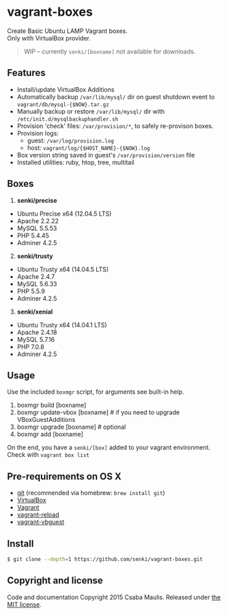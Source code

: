 # vagrant-boxes

Create Basic Ubuntu LAMP Vagrant boxes.  
Only with VirtualBox provider.

>WIP – currently `senki/[boxname]` not available for downloads.

## Features

- Install/update VirtualBox Additions
- Automatically backup `/var/lib/mysql/` dir on guest shutdown event to `vagrant/db/mysql-{$NOW}.tar.gz`
- Manually backup or restore `/var/lib/mysql/` dir with  `/etc/init.d/mysqlbackuphandler.sh`
- Provision 'check' files: `/var/provision/*`, to safely re-provison boxes.
- Provision logs:
  - guest: `/var/log/provision.log`
  - host: `vagrant/log/{$HOST_NAME}-{$NOW}.log`
- Box version string saved in guest's `/var/provision/version` file
- Installed utilities: ruby, htop, tree, multitail

## Boxes

1. **senki/precise**
  - Ubuntu Precise x64 (12.04.5 LTS)
  - Apache 2.2.22
  - MySQL 5.5.53
  - PHP  5.4.45
  - Adminer 4.2.5
2. **senki/trusty**
  - Ubuntu Trusty x64 (14.04.5 LTS)
  - Apache 2.4.7
  - MySQL 5.6.33
  - PHP 5.5.9
  - Adminer 4.2.5
3. **senki/xenial**
  - Ubuntu Trusty x64 (14.04.1 LTS)
  - Apache 2.4.18
  - MySQL 5.7.16
  - PHP 7.0.8
  - Adminer 4.2.5

## Usage

Use the included `boxmgr` script, for arguments see built-in help.

1. boxmgr build [boxname]
2. boxmgr update-vbox [boxname] # if you need to upgrade VBoxGuestAdditions
2. boxmgr upgrade [boxname] # optional
2. boxmgr add [boxname]

On the end, you have a `senki/[box]` added to your vagrant environment. Check with `vagrant box list`

## Pre-requirements on OS X

  - [git](http://www.git-scm.com) (recommended via homebrew: `brew install git`)
  - [VirtualBox](https://www.virtualbox.org)
  - [Vagrant](https://www.vagrantup.com)
  - [vagrant-reload](https://github.com/aidanns/vagrant-reload)
  - [vagrant-vbguest](https://github.com/dotless-de/vagrant-vbguest)

## Install

```sh
$ git clone --depth=1 https://github.com/senki/vagrant-boxes.git
```
## Copyright and license

Code and documentation Copyright 2015 Csaba Maulis. Released under [the MIT license](LICENSE).
